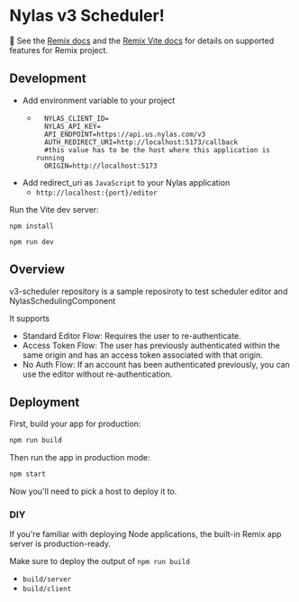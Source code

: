 # Nylas v3 Scheduler!

📖 See the [Remix docs](https://remix.run/docs) and the [Remix Vite docs](https://remix.run/docs/en/main/guides/vite) for details on supported features for Remix project.

## Development

- Add environment variable to your project
  - ```shellscript
      NYLAS_CLIENT_ID=
      NYLAS_API_KEY=
      API_ENDPOINT=https://api.us.nylas.com/v3
      AUTH_REDIRECT_URI=http://localhost:5173/callback
      #this value has to be the host where this application is running
      ORIGIN=http://localhost:5173
    ```
- Add redirect_uri as `JavaScript` to your Nylas application
  - `http://localhost:{port}/editor`

Run the Vite dev server:

```shellscript
npm install
```

```shellscript
npm run dev
```

## Overview

v3-scheduler repository is a sample reposiroty to test scheduler editor and NylasSchedulingComponent

It supports

- Standard Editor Flow: Requires the user to re-authenticate.
- Access Token Flow: The user has previously authenticated within the same origin and has an access token associated with that origin.
- No Auth Flow: If an account has been authenticated previously, you can use the editor without re-authentication.

## Deployment

First, build your app for production:

```sh
npm run build
```

Then run the app in production mode:

```sh
npm start
```

Now you'll need to pick a host to deploy it to.

### DIY

If you're familiar with deploying Node applications, the built-in Remix app server is production-ready.

Make sure to deploy the output of `npm run build`

- `build/server`
- `build/client`
